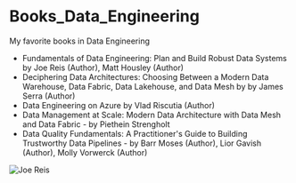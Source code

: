 # Books_Data_Engineering
My favorite books in Data Engineering

- Fundamentals of Data Engineering: Plan and Build Robust Data Systems by Joe Reis (Author), Matt Housley (Author)
- Deciphering Data Architectures: Choosing Between a Modern Data Warehouse, Data Fabric, Data Lakehouse, and Data Mesh by by James Serra (Author)
- Data Engineering on Azure by Vlad Riscutia (Author) 
- Data Management at Scale: Modern Data Architecture with Data Mesh and Data Fabric  - by Piethein Strengholt
- Data Quality Fundamentals: A Practitioner's Guide to Building Trustworthy Data Pipelines -  by Barr Moses (Author), Lior Gavish (Author), Molly Vorwerck (Author)

![Joe Reis](C:/Downloads/01_DE_Funda.jpg)
